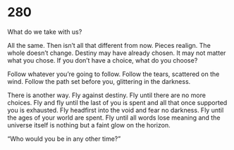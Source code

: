 # 280

What do we take with us?

All the same. Then isn’t all that different from now. Pieces realign. The whole doesn’t change. Destiny may have already chosen. It may not matter what you chose. If you don’t have a choice, what do you choose? 

Follow whatever you’re going to follow. Follow the tears, scattered on the wind. Follow the path set before you, glittering in the darkness.

There is another way. Fly against destiny. Fly until there are no more choices. Fly and fly until the last of you is spent and all that once supported you is exhausted. Fly headfirst into the void and fear no darkness. Fly until the ages of your world are spent. Fly until all words lose meaning and the universe itself is nothing but a faint glow on the horizon. 

“Who would you be in any other time?”
